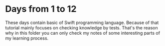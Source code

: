 # Days from 1 to 12

These days contain basic of Swift programming language. Because of that tutorial mainly focuses on checking knowledge by tests. That's the reason why in this folder you can only check my notes of some interesting parts of my learning process.
